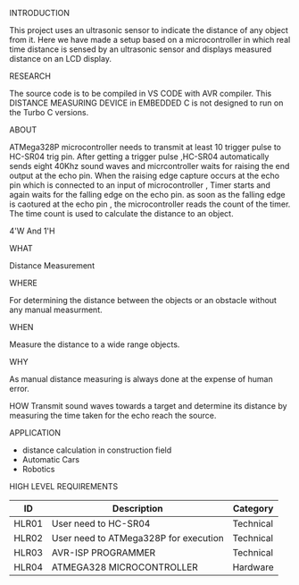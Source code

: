 INTRODUCTION

This project uses an ultrasonic sensor to indicate the distance of any object from it. Here we have made a setup based on a microcontroller in which real time distance
is sensed by an ultrasonic sensor and displays measured distance on an LCD display.


RESEARCH

The source code is to be compiled in VS CODE with AVR compiler. This DISTANCE MEASURING DEVICE in EMBEDDED C is not designed to run on the Turbo C versions. 


ABOUT 

ATMega328P  microcontroller needs to transmit at least 10 trigger pulse to HC-SR04 trig pin. After getting a trigger pulse ,HC-SR04 automatically sends eight 40Khz
sound waves and micrcontroller waits for raising the end output at the echo pin. When the raising edge capture occurs at the echo pin which is connected to an input 
of microcontroller , Timer starts and  again waits for the falling edge on the echo pin. as soon as the falling edge is caotured at the echo pin , the microcontroller 
reads the count of the timer. The time count is used to calculate the distance to an object.


4'W And 1'H

WHAT

Distance Measurement


WHERE

 For determining the distance between the objects or an obstacle without any manual measurment.


WHEN

Measure the distance to a wide range objects.


WHY

 As manual distance measuring is always done at the expense of human error.


HOW
Transmit sound waves towards a target and  determine its distance by measuring the time taken for the echo reach the source.


APPLICATION
* distance calculation in construction field
* Automatic Cars 
* Robotics


HIGH LEVEL REQUIREMENTS


| ID | Description | Category |
| --- | --- | --- | 
| HLR01 | User need to HC-SR04 | Technical |
| HLR02 | User need to ATMega328P for execution | Technical |
| HLR03 | AVR-ISP PROGRAMMER |Technical|
| HLR04 | ATMEGA328 MICROCONTROLLER |Hardware|

